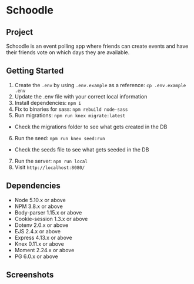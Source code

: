 # Schoodle

## Project 

Schoodle is an event polling app where friends can create events and have their friends vote on which days they are available.

## Getting Started

1. Create the `.env` by using `.env.example` as a reference: `cp .env.example .env`
2. Update the .env file with your correct local information
3. Install dependencies: `npm i`
4. Fix to binaries for sass: `npm rebuild node-sass`
5. Run migrations: `npm run knex migrate:latest`
  - Check the migrations folder to see what gets created in the DB
6. Run the seed: `npm run knex seed:run`
  - Check the seeds file to see what gets seeded in the DB
7. Run the server: `npm run local`
8. Visit `http://localhost:8080/`

## Dependencies

- Node 5.10.x or above
- NPM 3.8.x or above
- Body-parser 1.15.x or above
- Cookie-session 1.3.x or above
- Dotenv 2.0.x or above
- EJS 2.4.x or above
- Express 4.13.x or above
- Knex 0.11.x or above
- Moment 2.24.x or above
- PG 6.0.x or above

## Screenshots
